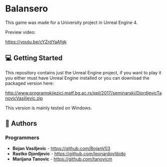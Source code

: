 # Balansero
This game was made for a University project in Unreal Engine 4.

Preview video:

https://youtu.be/cYZrdYaAfgk

## :computer: Getting Started

This repository contains just the Unreal Engine project, if you want to play it you either must have Unreal Engine installed or you can download the packaged version here: 

http://www.programskijezici.matf.bg.ac.rs/ppI/2017/seminarski/DjordjevicTanovicVasiljevic.zip

This version is mainly tested on Windows.

## :hammer: Authors

### Programmers
* **Bojan Vasiljevic** - https://github.com/BojanV03
* **Rastko Djordjevic** - https://github.com/leonardovlibido
* **Marijana Tanovic** - https://github.com/tanovicm

